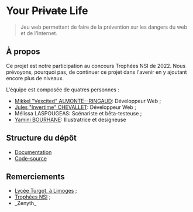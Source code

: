# Your ~~Private~~ Life

> Jeu web permettant de faire de la prévention sur les dangers du web et de l'Internet.

## À propos

Ce projet est notre participation au concours Trophées NSI de 2022.
Nous prévoyons, pourquoi pas, de continuer ce projet dans l'avenir en y ajoutant
encore plus de niveaux.

L'équipe est composée de quatres personnes :
- [Mikkel "Vexcited" ALMONTE--RINGAUD](https://github.com/Vexcited): Développeur Web ;
- [Jules "Invertime" CHEVALLET](https://github.com/Invertime): Développeur Web ;
- Mélissa LASPOUGEAS: Scénariste et bêta-testeuse ;
- [Yamini BOURHANE](https://instagram.com/jellycat.pnj): Illustratrice et designeuse

## Structure du dépôt

- [Documentation](./doc/index.md)
- [Code-source](./sources)

## Remerciements

- [Lycée Turgot, à Limoges](https://www.lyc-turgot.ac-limoges.fr/) ;
- [Trophées NSI](https://trophees-nsi.fr/) ;
- \_Zenyth\_
